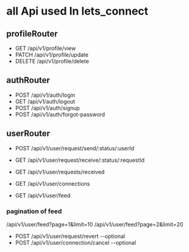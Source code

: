 
# all Api used In lets_connect

## profileRouter

- GET /api/v1/profile/view
- PATCH /api/v1/profile/update
- DELETE /api/v1/profile/delete

## authRouter

- POST /api/v1/auth/login
- GET /api/v1/auth/logout
- POST /api/v1/auth/signup
- POST /api/v1/auth/forgot-password

## userRouter

<!-- - POST /api/v1/user/request/send/interested/:userId
- POST /api/v1/user/request/send/ignore/:userId -->
- POST /api/v1/user/request/send/:status/:userId

<!-- - GET /api/v1/user/request/receive/accept/:requestId
- GET /api/v1/user/request/receive/reject/:requestId -->
- GET /api/v1/user/request/receive/:status/:requestId

- GET /api/v1/user/requests/received
- GET /api/v1/user/connections
- GET /api/v1/user/feed

### pagination of feed

/api/v1/user/feed?page=1&limit=10
/api/v1/user/feed?page=2&limit=20


- POST /api/v1/user/request/revert --optional
- POST /api/v1/user/connection/cancel --optional